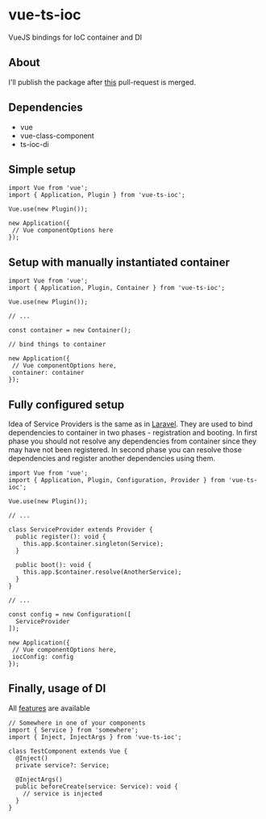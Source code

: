 # vue-ts-ioc
VueJS bindings for IoC container and DI

## About
I'll publish the package after [this](https://github.com/vuejs/vue-class-component/pull/227) pull-request is merged. 

## Dependencies
- vue
- vue-class-component
- ts-ioc-di

## Simple setup
```
import Vue from 'vue';
import { Application, Plugin } from 'vue-ts-ioc';

Vue.use(new Plugin());

new Application({
 // Vue componentOptions here
});
```
## Setup with manually instantiated container
```
import Vue from 'vue';
import { Application, Plugin, Container } from 'vue-ts-ioc';

Vue.use(new Plugin());

// ...

const container = new Container();

// bind things to container

new Application({
 // Vue componentOptions here,
 container: container
});
```
## Fully configured setup
Idea of Service Providers is the same as in [Laravel](https://laravel.com/). 
They are used to bind dependencies to container in two phases - registration and booting.
In first phase you should not resolve any dependencies from container since they may have not been registered.
In second phase you can resolve those dependencies and register another dependencies using them.
```
import Vue from 'vue';
import { Application, Plugin, Configuration, Provider } from 'vue-ts-ioc';

Vue.use(new Plugin());

// ...

class ServiceProvider extends Provider {
  public register(): void {
    this.app.$container.singleton(Service);
  }
  
  public boot(): void {
    this.app.$container.resolve(AnotherService);
  }
}

// ...

const config = new Configuration([
  ServiceProvider
]);

new Application({
 // Vue componentOptions here,
 iocConfig: config
});
```

## Finally, usage of DI
All [features](https://github.com/glebivanov816/ts-ioc-di) are available
```
// Somewhere in one of your components
import { Service } from 'somewhere';
import { Inject, InjectArgs } from 'vue-ts-ioc';

class TestComponent extends Vue {
  @Inject()
  private service?: Service;
  
  @InjectArgs()
  public beforeCreate(service: Service): void {
    // service is injected
  }
}

```
